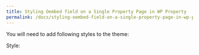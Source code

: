 ```yaml
---
title: Styling Oembed field on a Single Property Page in WP Property
permalink: /docs/styling-oembed-field-on-a-single-property-page-in-wp-property/
---
```


You will need to add following styles to the theme:

Style: